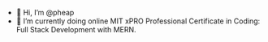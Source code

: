 - 👋 Hi, I’m @pheap
- 🌱 I’m currently doing online MIT xPRO Professional Certificate in Coding: Full Stack Development with MERN.
